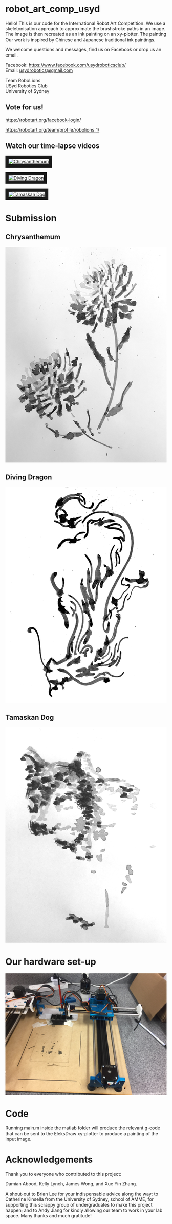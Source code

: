 # robot_art_comp_usyd

Hello! This is our code for the International Robot Art Competition. We use a skeletonisation approach to approximate the brushstroke paths in an image. The image is then recreated as an ink painting on an xy-plotter. The painting Our work is inspired by Chinese and Japanese traditional ink paintings.

We welcome questions and messages, find us on Facebook or drop us an email.

Facebook: https://www.facebook.com/usydroboticsclub/  
Email: usydrobotics@gmail.com

Team RoboLions  
USyd Robotics Club  
University of Sydney

## Vote for us!

https://robotart.org/facebook-login/

https://robotart.org/team/profile/robolions_1/

## Watch our time-lapse videos

<a href="http://www.youtube.com/watch?feature=player_embedded&v=coQyFhsPqZY" target="_blank"><img src="http://img.youtube.com/vi/coQyFhsPqZY/0.jpg" alt="Chrysanthemum" width="240" height="180" border="10" /></a>

<a href="http://www.youtube.com/watch?feature=player_embedded&v=ecjnFn3AOOg" target="_blank"><img src="http://img.youtube.com/vi/ecjnFn3AOOg/0.jpg" alt="Diving Dragon" width="240" height="180" border="10" /></a>

<a href="http://www.youtube.com/watch?feature=player_embedded&v=Hy-y8bLX3Hc" target="_blank"><img src="http://img.youtube.com/vi/Hy-y8bLX3Hc/0.jpg" alt="Tamaskan Dog" width="240" height="180" border="10" /></a>

# Submission

## Chrysanthemum

![alt text](IMG_3805.jpg "Artwork #1")

## Diving Dragon

![alt text](IMG_3797.jpg "Artwork #2")

## Tamaskan Dog

![alt text](IMG_3799.jpg "Artwork #3")

# Our hardware set-up

![alt text](IMG_3807.JPG "EleksDraw xy-plotter")

# Code

Running main.m inside the matlab folder will produce the relevant g-code that can be sent to the EleksDraw xy-plotter to produce a painting of the input image.

# Acknowledgements

Thank you to everyone who contributed to this project:

Damian Abood, Kelly Lynch, James Wong, and Xue Yin Zhang.

A shout-out to Brian Lee for your indispensable advice along the way; to Catherine Kinsella from the University of Sydney, school of AMME, for supporting this scrappy group of undergraduates to make this project happen; and to Andy Jiang for kindly allowing our team to work in your lab space. Many thanks and much gratitude!